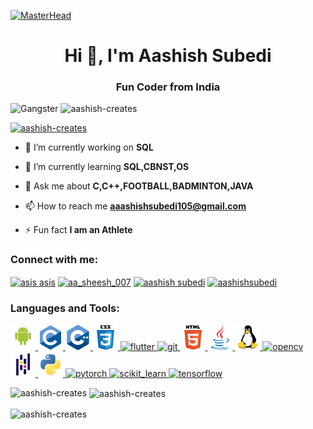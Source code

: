
[![MasterHead](https://media0.giphy.com/media/zOvBKUUEERdNm/200w.webp?cid=ecf05e47zskf34a3ogsjwhof9kykroamdp8e7n68x7sp4c0p&ep=v1_gifs_search&rid=200w.webp&ct=g)](https://Aashish-creates.io)
<h1 align="center">Hi 👋, I'm Aashish Subedi</h1>
<h3 align="center">Fun Coder from India</h3>
<img align "right" alt="Gangster" width="400" src="https://media4.giphy.com/media/BQAk13taTaKYw/200w.webp?cid=ecf05e47zk1c5rwf5cpgk113158v8vezk7te4puyu52ft5lu&ep=v1_gifs_search&rid=200w.webp&ct=g"

<p align="left"> <img src="https://komarev.com/ghpvc/?username=aashish-creates&label=Profile%20views&color=0e75b6&style=flat" alt="aashish-creates" /> </p>

<p align="left"> <a href="https://github.com/ryo-ma/github-profile-trophy"><img src="https://github-profile-trophy.vercel.app/?username=aashish-creates" alt="aashish-creates" /></a> </p>

- 🔭 I’m currently working on **SQL**

- 🌱 I’m currently learning **SQL,CBNST,OS**

- 💬 Ask me about **C,C++,FOOTBALL,BADMINTON,JAVA**

- 📫 How to reach me **aaashishsubedi105@gmail.com**

- ⚡ Fun fact **I am an Athlete**

<h3 align="left">Connect with me:</h3>
<p align="left">
<a href="https://fb.com/asis asis" target="blank"><img align="center" src="https://raw.githubusercontent.com/rahuldkjain/github-profile-readme-generator/master/src/images/icons/Social/facebook.svg" alt="asis asis" height="30" width="40" /></a>
<a href="https://instagram.com/aa_sheesh_007" target="blank"><img align="center" src="https://raw.githubusercontent.com/rahuldkjain/github-profile-readme-generator/master/src/images/icons/Social/instagram.svg" alt="aa_sheesh_007" height="30" width="40" /></a>
<a href="https://www.youtube.com/c/aashish subedi" target="blank"><img align="center" src="https://raw.githubusercontent.com/rahuldkjain/github-profile-readme-generator/master/src/images/icons/Social/youtube.svg" alt="aashish subedi" height="30" width="40" /></a>
<a href="https://www.leetcode.com/aashishsubedi" target="blank"><img align="center" src="https://raw.githubusercontent.com/rahuldkjain/github-profile-readme-generator/master/src/images/icons/Social/leet-code.svg" alt="aashishsubedi" height="30" width="40" /></a>
</p>

<h3 align="left">Languages and Tools:</h3>
<p align="left"> <a href="https://developer.android.com" target="_blank" rel="noreferrer"> <img src="https://raw.githubusercontent.com/devicons/devicon/master/icons/android/android-original-wordmark.svg" alt="android" width="40" height="40"/> </a> <a href="https://www.cprogramming.com/" target="_blank" rel="noreferrer"> <img src="https://raw.githubusercontent.com/devicons/devicon/master/icons/c/c-original.svg" alt="c" width="40" height="40"/> </a> <a href="https://www.w3schools.com/cpp/" target="_blank" rel="noreferrer"> <img src="https://raw.githubusercontent.com/devicons/devicon/master/icons/cplusplus/cplusplus-original.svg" alt="cplusplus" width="40" height="40"/> </a> <a href="https://www.w3schools.com/css/" target="_blank" rel="noreferrer"> <img src="https://raw.githubusercontent.com/devicons/devicon/master/icons/css3/css3-original-wordmark.svg" alt="css3" width="40" height="40"/> </a> <a href="https://flutter.dev" target="_blank" rel="noreferrer"> <img src="https://www.vectorlogo.zone/logos/flutterio/flutterio-icon.svg" alt="flutter" width="40" height="40"/> </a> <a href="https://git-scm.com/" target="_blank" rel="noreferrer"> <img src="https://www.vectorlogo.zone/logos/git-scm/git-scm-icon.svg" alt="git" width="40" height="40"/> </a> <a href="https://www.w3.org/html/" target="_blank" rel="noreferrer"> <img src="https://raw.githubusercontent.com/devicons/devicon/master/icons/html5/html5-original-wordmark.svg" alt="html5" width="40" height="40"/> </a> <a href="https://www.java.com" target="_blank" rel="noreferrer"> <img src="https://raw.githubusercontent.com/devicons/devicon/master/icons/java/java-original.svg" alt="java" width="40" height="40"/> </a> <a href="https://www.linux.org/" target="_blank" rel="noreferrer"> <img src="https://raw.githubusercontent.com/devicons/devicon/master/icons/linux/linux-original.svg" alt="linux" width="40" height="40"/> </a> <a href="https://opencv.org/" target="_blank" rel="noreferrer"> <img src="https://www.vectorlogo.zone/logos/opencv/opencv-icon.svg" alt="opencv" width="40" height="40"/> </a> <a href="https://pandas.pydata.org/" target="_blank" rel="noreferrer"> <img src="https://raw.githubusercontent.com/devicons/devicon/2ae2a900d2f041da66e950e4d48052658d850630/icons/pandas/pandas-original.svg" alt="pandas" width="40" height="40"/> </a> <a href="https://www.python.org" target="_blank" rel="noreferrer"> <img src="https://raw.githubusercontent.com/devicons/devicon/master/icons/python/python-original.svg" alt="python" width="40" height="40"/> </a> <a href="https://pytorch.org/" target="_blank" rel="noreferrer"> <img src="https://www.vectorlogo.zone/logos/pytorch/pytorch-icon.svg" alt="pytorch" width="40" height="40"/> </a> <a href="https://scikit-learn.org/" target="_blank" rel="noreferrer"> <img src="https://upload.wikimedia.org/wikipedia/commons/0/05/Scikit_learn_logo_small.svg" alt="scikit_learn" width="40" height="40"/> </a> <a href="https://www.tensorflow.org" target="_blank" rel="noreferrer"> <img src="https://www.vectorlogo.zone/logos/tensorflow/tensorflow-icon.svg" alt="tensorflow" width="40" height="40"/> </a> </p>

<p><img align="left" src="https://github-readme-stats.vercel.app/api/top-langs?username=aashish-creates&show_icons=true&locale=en&layout=compact" alt="aashish-creates" /></p>

<p>&nbsp;<img align="center" src="https://github-readme-stats.vercel.app/api?username=aashish-creates&show_icons=true&locale=en" alt="aashish-creates" /></p>

<p><img align="center" src="https://github-readme-streak-stats.herokuapp.com/?user=aashish-creates&" alt="aashish-creates" /></p>

